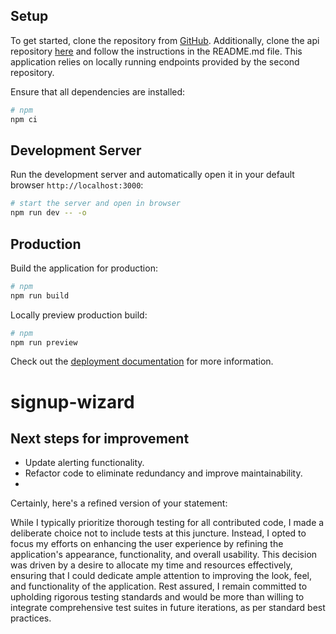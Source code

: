 

## Setup

To get started, clone the repository from [GitHub](https://github.com/mountainstar/signup-wizard). Additionally, clone the api repository [here](https://github.com/book-io/web-interview-project-signup-wizard) and follow the instructions in the README.md file. This application relies on locally running endpoints provided by the second repository.

Ensure that all dependencies are installed:

```bash
# npm
npm ci

```

## Development Server
Run the development server and automatically open it in your default browser `http://localhost:3000`:


```bash
# start the server and open in browser
npm run dev -- -o 

```

## Production

Build the application for production:

```bash
# npm
npm run build
```

Locally preview production build:

```bash
# npm
npm run preview

```

Check out the [deployment documentation](https://nuxt.com/docs/getting-started/deployment) for more information.
# signup-wizard

## Next steps for improvement 

- Update alerting functionality.
- Refactor code to eliminate redundancy and improve maintainability.
- 
Certainly, here's a refined version of your statement:

While I typically prioritize thorough testing for all contributed code, I made a deliberate choice not to include tests at this juncture. Instead, I opted to focus my efforts on enhancing the user experience by refining the application's appearance, functionality, and overall usability. This decision was driven by a desire to allocate my time and resources effectively, ensuring that I could dedicate ample attention to improving the look, feel, and functionality of the application. Rest assured, I remain committed to upholding rigorous testing standards and would be more than willing to integrate comprehensive test suites in future iterations, as per standard best practices.